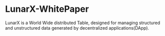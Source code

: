 # LunarX-WhitePaper
LunarX is a World Wide distributed Table, designed for managing structured and unstructured data generated by decentralized applications(DApp).
